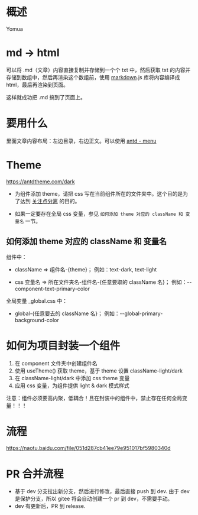 # 概述

Yomua

# md -> html

可以将 .md（文章）内容直接复制并存储到一个个 txt 中，然后获取 txt 的内容并存储到数组中，然后再渲染这个数组前，使用 [markdown](https://github.com/millerblack/markdown-js).js 库将内容编译成 html，最后再渲染到页面。

这样就成功把 .md 搞到了页面上。

# 要用什么

里面文章内容布局：左边目录，右边正文。可以使用 [antd - menu](https://ant.design/components/menu-cn/)

# Theme

https://antdtheme.com/dark

-   为组件添加 theme，请把 css 写在当前组件所在的文件夹中。这个目的是为了达到 [关注点分离](https://zh.wikipedia.org/zh-hans/%E5%85%B3%E6%B3%A8%E7%82%B9%E5%88%86%E7%A6%BB) 的目的。

-   如果一定要存在全局 css 变量，参见 `如何添加 theme 对应的 className 和 变量名` 一节。

## 如何添加 theme 对应的 className 和 变量名

组件中：

-   className => 组件名-{theme}；
    例如：text-dark, text-light

-   css 变量名 => 所在文件夹名-组件名-{任意要取的 className 名}；
    例如：--component-text-primary-color

全局变量 \_global.css 中：

-   global-{任意要去的 className 名}；
    例如：--global-primary-background-color

# 如何为项目封装一个组件

1. 在 component 文件夹中创建组件名
2. 使用 useTheme() 获取 theme，基于 theme 设置 className-light/dark
3. 在 className-light/dark 中添加 css theme 变量
4. 应用 css 变量，为组件提供 light & dark 模式样式

注意：组件必须要高内聚，低耦合！且在封装中的组件中，禁止存在任何全局变量！！！


# 流程

https://naotu.baidu.com/file/051d287cb41ee79e951017bf5980340d

# PR 合并流程

-   基于 dev 分支拉出新分支，然后进行修改，最后直接 push 到 dev.
    由于 dev 是保护分支，所以 gitee 将会自动创建一个 pr 到 dev，不需要手动。
-   dev 有更新后，PR 到 release.
